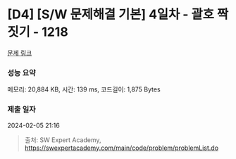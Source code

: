 # [D4] [S/W 문제해결 기본] 4일차 - 괄호 짝짓기 - 1218 

[문제 링크](https://swexpertacademy.com/main/code/problem/problemDetail.do?contestProbId=AV14eWb6AAkCFAYD) 

### 성능 요약

메모리: 20,884 KB, 시간: 139 ms, 코드길이: 1,875 Bytes

### 제출 일자

2024-02-05 21:16



> 출처: SW Expert Academy, https://swexpertacademy.com/main/code/problem/problemList.do
